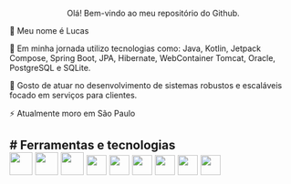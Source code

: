 <p align="center"> Olá! Bem-vindo ao meu repositório do Github.
          
<p>👋 Meu nome é Lucas

<p>🔭 Em minha jornada utilizo tecnologias como: Java, Kotlin, Jetpack Compose, Spring Boot, JPA, Hibernate, WebContainer Tomcat, Oracle, PostgreSQL e SQLite.     
          
<p>🤔 Gosto de atuar no desenvolvimento de sistemas robustos e escaláveis focado em serviços para clientes.

<p>⚡ Atualmente moro em São Paulo
          
<h2># Ferramentas e tecnologias
<div style="display"flex;">                
<img style="width: 40px; height: 40px;" src="https://cdn.jsdelivr.net/gh/devicons/devicon/icons/bash/bash-original.svg" />       
<img style="width: 40px; height: 40px;" src="https://cdn.jsdelivr.net/gh/devicons/devicon/icons/java/java-original.svg" />
<img style="width: 40px; height: 40px;" src="https://cdn.jsdelivr.net/gh/devicons/devicon@latest/icons/kotlin/kotlin-original.svg" />
<img style="width: 35px; height: 35px;" src="https://cdn.jsdelivr.net/gh/devicons/devicon/icons/spring/spring-original.svg" />
<img style="width: 35px; height: 35px;" src="https://cdn.jsdelivr.net/gh/devicons/devicon@latest/icons/hibernate/hibernate-plain-wordmark.svg" />
<img style="width: 35px; height: 35px;" src="https://cdn.jsdelivr.net/gh/devicons/devicon@latest/icons/gradle/gradle-original.svg" />
<img style="width: 35px; height: 35px;" src="https://cdn.jsdelivr.net/gh/devicons/devicon@latest/icons/maven/maven-original.svg" />          
<img style="width: 35px; height: 35px;" src="https://cdn.jsdelivr.net/gh/devicons/devicon/icons/postgresql/postgresql-original.svg" />
<img style="width: 35px; height: 35px;" src="https://cdn.jsdelivr.net/gh/devicons/devicon@latest/icons/sqlite/sqlite-original.svg" /> 
<div/>          

    

